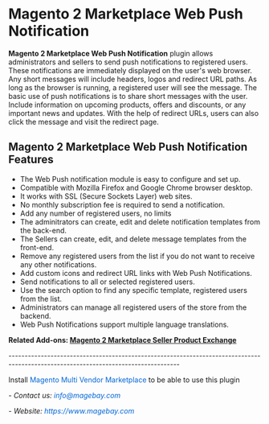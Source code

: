 <h1>Magento 2 Marketplace Web Push Notification</h1>

<p><strong>Magento 2 Marketplace&nbsp;Web Push Notification</strong> plugin allows administrators and sellers to send push notifications to registered users. These notifications are immediately displayed on the user&#39;s web browser. Any short messages will include headers, logos and redirect URL paths. As long as the browser is running, a registered user will see the message. The basic use of push notifications is to share short messages with the user. Include information on upcoming products, offers and discounts, or any important news and updates. With the help of redirect URLs, users can also click the message and visit the redirect page.</p>

<h2>Magento 2 Marketplace&nbsp;Web Push Notification Features</h2>

<ul>
	<li>The Web Push notification module is easy to configure and set up.</li>
	<li>Compatible with Mozilla Firefox and Google Chrome browser desktop.</li>
	<li>It works with SSL (Secure Sockets Layer) web sites.</li>
	<li>No monthly subscription fee is required to send a notification.</li>
	<li>Add any number of registered users, no limits</li>
	<li>The adminitrators can create, edit and delete notification templates from the back-end.</li>
	<li>The Sellers can create, edit, and delete message templates from the front-end.</li>
	<li>Remove any registered users from the list if you do not want to receive any other notifications.</li>
	<li>Add custom icons and redirect URL links with Web Push Notifications.</li>
	<li>Send notifications to all or selected registered users.</li>
	<li>Use the search option to find any specific template, registered users from the list.</li>
	<li>Administrators can manage all registered users of the store from the backend.</li>
	<li>Web Push Notifications support multiple language translations.</li>
</ul>

<p><strong>Related Add-ons:&nbsp;<a href="https://github.com/magebaycom/magento2-marketplace-seller-product-exchange/">Magento 2 Marketplace Seller Product Exchange</a></strong></p>

<p>-----------------------------------------------------------------------------------------------------------------------------------</p>

<p>Install&nbsp;<a href="https://www.magebay.com/magento-multi-vendor-marketplace-extension" style="box-sizing: border-box; background-color: transparent; color: rgb(3, 102, 214); text-decoration-line: none;">Magento Multi Vendor Marketplace</a>&nbsp;to be able to use this plugin</p>

<p><em>- Contact&nbsp;us:&nbsp;<a href="mailto:info@magebay.com" style="box-sizing: border-box; background-color: transparent; color: rgb(3, 102, 214); text-decoration-line: none;">info@magebay.com</a></em></p>

<p><em>- Website:&nbsp;<a href="https://www.magebay.com/" style="box-sizing: border-box; background-color: transparent; color: rgb(3, 102, 214); text-decoration-line: none;">https://www.magebay.com</a></em></p>
